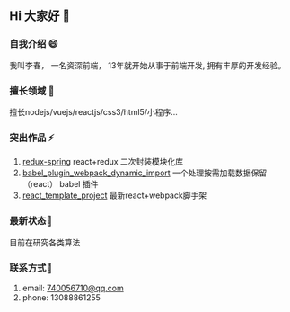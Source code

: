 ## Hi 大家好 👋

### 自我介绍 😄

我叫李春， 一名资深前端， 13年就开始从事于前端开发, 拥有丰厚的开发经验。


### 擅长领域 👯

擅长nodejs/vuejs/reactjs/css3/html5/小程序...

### 突出作品 ⚡

1. [redux-spring](https://github.com/sampsonli/redux-spring) react+redux 二次封装模块化库
2. [babel_plugin_webpack_dynamic_import](https://github.com/sampsonli/babel_plugin_webpack_dynamic_import) 一个处理按需加载数据保留（react） babel 插件
3. [react_template_project](https://github.com/sampsonli/react_template_project) 最新react+webpack脚手架



###  最新状态🔭

目前在研究各类算法



### 联系方式💬

1. email: 740056710@qq.com
2. phone: 13088861255
<!--
**sampsonli/sampsonli** is a ✨ _special_ ✨ repository because its `README.md` (this file) appears on your GitHub profile.

Here are some ideas to get you started:

- 🔭 I’m currently working on ...
- 🌱 I’m currently learning ...
- 👯 I’m looking to collaborate on ...
- 🤔 I’m looking for help with ...
- 💬 Ask me about ...
- 📫 How to reach me: ...
- 😄 Pronouns: ...
- ⚡ Fun fact: ...
-->
